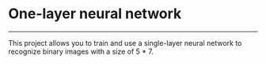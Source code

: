 One-layer neural network
====================
----------------
This project allows you to train and use a single-layer neural network to recognize binary images 
with a size of 5 * 7.
